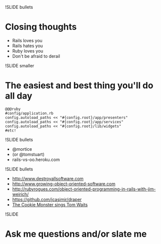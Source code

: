 !SLIDE bullets
# Closing thoughts #
* Rails loves you
* Rails hates you
* Ruby loves you
* Don't be afraid to derail

!SLIDE smaller
# The easiest and best thing you'll do all day #
    @@@ruby
    #config/application.rb
    config.autoload_paths << "#{config.root}/app/presenters"
    config.autoload_paths << "#{config.root}/app/services"
    config.autoload_paths << "#{config.root}/lib/widgets"
    #etc!

!SLIDE bullets
* @mortice 
* (or @tomstuart)
* rails-vs-oo.heroku.com

!SLIDE bullets
* <a href="http://www.destroyallsoftware.com">http://www.destroyallsoftware.com</a>
* <a href="http://www.growing-object-oriented-software.com/">http://www.growing-object-oriented-software.com</a>
* <a href="http://rubyrogues.com/object-oriented-programming-in-rails-with-jim-weirich/">http://rubyrogues.com/object-oriented-programming-in-rails-with-jim-weirich/</a>
* <a href="https://github.com/jcasimir/draper">https://github.com/jcasimir/draper</a>
* <a href="http://www.youtube.com/watch?v=U5X4N2exOsU">The Cookie Monster sings Tom Waits</a>

!SLIDE
# Ask me questions and/or slate me #
